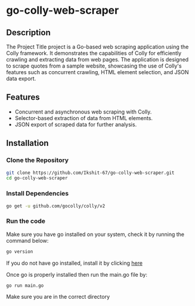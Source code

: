 # go-colly-web-scraper

## Description

The Project Title project is a Go-based web scraping application using the Colly framework. It demonstrates the capabilities of Colly for efficiently crawling and extracting data from web pages. The application is designed to scrape quotes from a sample website, showcasing the use of Colly's features such as concurrent crawling, HTML element selection, and JSON data export.

## Features

- Concurrent and asynchronous web scraping with Colly.
- Selector-based extraction of data from HTML elements.
- JSON export of scraped data for further analysis.

## Installation

### Clone the Repository

```bash 
git clone https://github.com/Ikshit-67/go-colly-web-scraper.git
cd go-colly-web-scraper
```

### Install Dependencies

```bash
go get -u github.com/gocolly/colly/v2
```

### Run the code
Make sure you have go installed on your system, check it by running the command below:
```bash
go version
```
If you do not have go installed, install it by clicking [here](https://go.dev/doc/install)

Once go is properly installed then run the main.go file by:
```bash
go run main.go
```
Make sure you are in the correct directory
